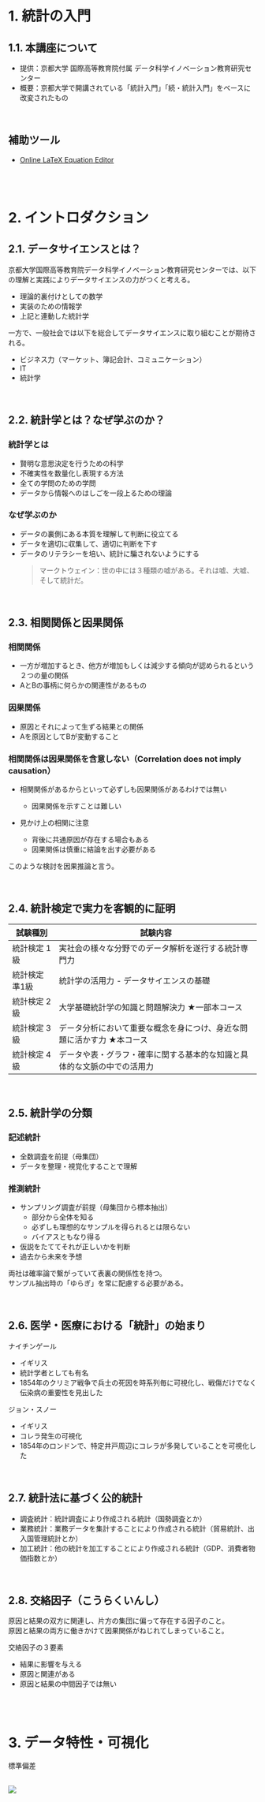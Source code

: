 # 1. 統計の入門

## 1.1. 本講座について

- 提供：京都大学 国際高等教育院付属 データ科学イノベーション教育研究センター
- 概要：京都大学で開講されている「統計入門」「続・統計入門」をベースに改変されたもの

<br>

## 補助ツール

- [Online LaTeX Equation Editor](https://www.codecogs.com/latex/eqneditor.php)


<br><br>

# 2. イントロダクション

## 2.1. データサイエンスとは？

京都大学国際高等教育院データ科学イノベーション教育研究センターでは、以下の理解と実践によりデータサイエンスの力がつくと考える。

- 理論的裏付けとしての数学
- 実装のための情報学
- 上記と連動した統計学 

一方で、一般社会では以下を総合してデータサイエンスに取り組むことが期待される。

- ビジネス力（マーケット、簿記会計、コミュニケーション）
- IT
- 統計学

<br>

## 2.2. 統計学とは？なぜ学ぶのか？

### 統計学とは

- 賢明な意思決定を行うための科学
- 不確実性を数量化し表現する方法
- 全ての学問のための学問
- データから情報へのはしごを一段上るための理論

### なぜ学ぶのか

- データの裏側にある本質を理解して判断に役立てる
- データを適切に収集して、適切に判断を下す
- データのリテラシーを培い、統計に騙されないようにする
    > マークトウェイン：世の中には３種類の嘘がある。それは嘘、大嘘、そして統計だ。

<br>

## 2.3. 相関関係と因果関係

### 相関関係
- 一方が増加するとき、他方が増加もしくは減少する傾向が認められるという２つの量の関係
- AとBの事柄に何らかの関連性があるもの

### 因果関係
- 原因とそれによって生ずる結果との関係
- Aを原因としてBが変動すること

### 相関関係は因果関係を含意しない（Correlation does not imply causation）
- 相関関係があるからといって必ずしも因果関係があるわけでは無い
    - 因果関係を示すことは難しい

- 見かけ上の相関に注意
    - 背後に共通原因が存在する場合もある
    - 因果関係は慎重に結論を出す必要がある

このような検討を因果推論と言う。

<br>

## 2.4. 統計検定で実力を客観的に証明

| 試験種別 | 試験内容 |
| -- | -- |
| 統計検定 1級 | 実社会の様々な分野でのデータ解析を遂行する統計専門力 |
| 統計検定 準1級 | 統計学の活用力 - データサイエンスの基礎 |
| 統計検定 2級 | 大学基礎統計学の知識と問題解決力 ★一部本コース |
| 統計検定 3級 | データ分析において重要な概念を身につけ、身近な問題に活かす力 ★本コース |
| 統計検定 4級 | データや表・グラフ・確率に関する基本的な知識と具体的な文脈の中での活用力 |

<br>

## 2.5. 統計学の分類

### 記述統計
- 全数調査を前提（母集団）
- データを整理・視覚化することで理解

### 推測統計
- サンプリング調査が前提（母集団から標本抽出）
    - 部分から全体を知る
    - 必ずしも理想的なサンプルを得られるとは限らない
    - バイアスともなり得る
- 仮説をたててそれが正しいかを判断
- 過去から未来を予想

両社は確率論で繋がっていて表裏の関係性を持つ。  
サンプル抽出時の「ゆらぎ」を常に配慮する必要がある。

<br>

## 2.6. 医学・医療における「統計」の始まり

ナイチンゲール
- イギリス
- 統計学者としても有名
- 1854年のクリミア戦争で兵士の死因を時系列毎に可視化し、戦傷だけでなく伝染病の重要性を見出した

ジョン・スノー
- イギリス
- コレラ発生の可視化
- 1854年のロンドンで、特定井戸周辺にコレラが多発していることを可視化した

<br>

## 2.7. 統計法に基づく公的統計

- 調査統計：統計調査により作成される統計（国勢調査とか）
- 業務統計：業務データを集計することにより作成される統計（貿易統計、出入国管理統計とか）
- 加工統計：他の統計を加工することにより作成される統計（GDP、消費者物価指数とか）

<br>

## 2.8. 交絡因子（こうらくいんし）

原因と結果の双方に関連し、片方の集団に偏って存在する因子のこと。  
原因と結果の両方に働きかけて因果関係がねじれてしまっていること。

交絡因子の３要素
- 結果に影響を与える
- 原因と関連がある
- 原因と結果の中間因子では無い

<br><br>

# 3. データ特性・可視化

標準偏差

<br>

<img src="https://latex.codecogs.com/gif.latex?\sigma=\sqrt{\frac{1}{n}\sum_{i=1}^n{(x_i-\overline{x})^2}}" /> 